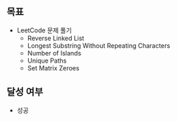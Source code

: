 ## 목표
- LeetCode 문제 풀기
  - Reverse Linked List
  - Longest Substring Without Repeating Characters
  - Number of Islands
  - Unique Paths
  - Set Matrix Zeroes

## 달성 여부
- 성공
